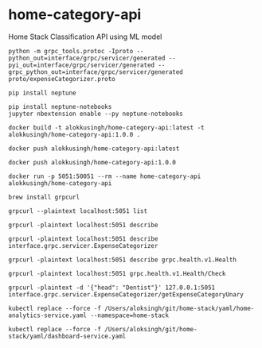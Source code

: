 # home-category-api
Home Stack Classification API using ML model

```shell
python -m grpc_tools.protoc -Iproto --python_out=interface/grpc/servicer/generated --pyi_out=interface/grpc/servicer/generated --grpc_python_out=interface/grpc/servicer/generated proto/expenseCategorizer.proto
```

```shell
pip install neptune
```
```shell
pip install neptune-notebooks
jupyter nbextension enable --py neptune-notebooks
```

```shell
docker build -t alokkusingh/home-category-api:latest -t alokkusingh/home-category-api:1.0.0 .
```
```shell
docker push alokkusingh/home-category-api:latest
```
```shell
docker push alokkusingh/home-category-api:1.0.0
```
```shell
docker run -p 5051:50051 --rm --name home-category-api alokkusingh/home-category-api
```
```shell
brew install grpcurl
```
```shell
grpcurl --plaintext localhost:5051 list
```
```shell
grpcurl -plaintext localhost:5051 describe
```
```shell
grpcurl -plaintext localhost:5051 describe interface.grpc.servicer.ExpenseCategorizer
```
```shell
grpcurl -plaintext localhost:5051 describe grpc.health.v1.Health
```
```shell
grpcurl -plaintext localhost:5051 grpc.health.v1.Health/Check
```
```shell
grpcurl -plaintext -d '{"head": "Dentist"}' 127.0.0.1:5051 interface.grpc.servicer.ExpenseCategorizer/getExpenseCategoryUnary
```
```shell
kubectl replace --force -f /Users/aloksingh/git/home-stack/yaml/home-analytics-service.yaml --namespace=home-stack
```
```shell
kubectl replace --force -f /Users/aloksingh/git/home-stack/yaml/dashboard-service.yaml
```
